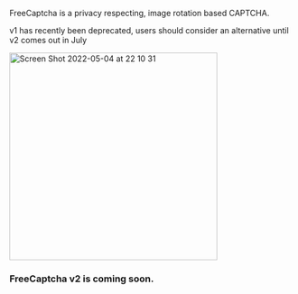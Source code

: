 
FreeCaptcha is a privacy respecting, image rotation based CAPTCHA.

v1 has recently been deprecated, users should consider an alternative until v2 comes out in July

<img width="368" alt="Screen Shot 2022-05-04 at 22 10 31" src="https://user-images.githubusercontent.com/104947308/166872399-a10330b5-0d09-43c4-a767-f67783968da7.png">

### FreeCaptcha v2 is coming soon.

